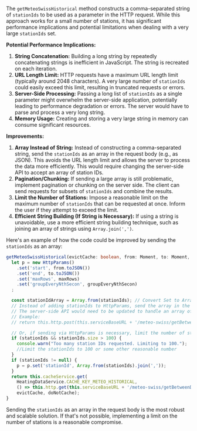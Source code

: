 The `getMeteoSwissHistorical` method constructs a comma-separated string of `stationIds` to be used as a parameter in the HTTP request. While this approach works for a small number of stations, it has significant performance implications and potential limitations when dealing with a very large `stationIds` set.

**Potential Performance Implications:**

1. **String Concatenation:** Building a long string by repeatedly concatenating strings is inefficient in JavaScript. The string is recreated on each iteration.
2. **URL Length Limit:** HTTP requests have a maximum URL length limit (typically around 2048 characters). A very large number of `stationIds` could easily exceed this limit, resulting in truncated requests or errors.
3. **Server-Side Processing:** Passing a long list of `stationIds` as a single parameter might overwhelm the server-side application, potentially leading to performance degradation or errors. The server would have to parse and process a very long string.
4. **Memory Usage:**  Creating and storing a very large string in memory can consume significant resources.

**Improvements:**

1. **Array Instead of String:** Instead of constructing a comma-separated string, send the `stationIds` as an array in the request body (e.g., as JSON). This avoids the URL length limit and allows the server to process the data more efficiently. This would require changing the server-side API to accept an array of station IDs.
2. **Pagination/Chunking:** If sending a large array is still problematic, implement pagination or chunking on the server side.  The client can send requests for subsets of `stationIds` and combine the results.
3. **Limit the Number of Stations:** Impose a reasonable limit on the maximum number of `stationIds` that can be requested at once.  Inform the user if they attempt to exceed the limit.
4. **Efficient String Building (If String is Necessary):** If using a string is unavoidable, use a more efficient string building technique, such as joining an array of strings using `Array.join(',')`.

Here's an example of how the code could be improved by sending the `stationIds` as an array:

```typescript
getMeteoSwissHistorical(evictCache: boolean, from: Moment, to: Moment, maxRows: number, groupEveryNthSecon: number, stationIds?: Set<string>, doNotCache?: boolean) {
  let p = new HttpParams()
    .set('start', from.toJSON())
    .set('end', to.toJSON())
    .set('maxRows', maxRows)
    .set('groupEveryNthSecon', groupEveryNthSecon)
  ;

  const stationIdArray = Array.from(stationIds); // Convert Set to Array
  // Instead of adding stationIds to HttpParams, send the array in the request body
  // The server-side API would need to be updated to handle an array of stationIds
  // Example:
  // return this.http.post(this.serviceBaseURL + '/meteo-swiss/getBetweenDates', { params: p, stationIds: stationIdArray });

  // Or, if sending via HttpParams is necessary, limit the number of stations.
  if (stationIds && stationIds.size > 100) {
    console.warn("Too many station IDs requested. Limiting to 100.");
    //Limit the stationIds to 100 or some other reasonable number
  }
  if (stationIds != null) {
    p = p.set('stationId', Array.from(stationIds).join(','));
  }
  return this.cacheService.get(
    HeatingDataService.CACHE_KEY_METEO_HISTORICAL,
    () => this.http.get(this.serviceBaseURL + '/meteo-swiss/getBetweenDates', {params: p}),
    evictCache, doNotCache);
}
```

Sending the `stationIds` as an array in the request body is the most robust and scalable solution.  If that's not possible, implementing a limit on the number of stations is a reasonable compromise.